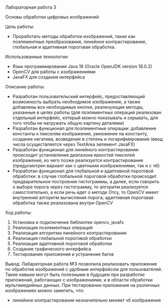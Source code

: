 Лабораторная работа 3

Основы обработки цифровых изображений

Цель работы:
 - Проработать методы обработки изображений, такие как поэлементные преобразования, линейное контрастирование, глобальная и адаптивная пороговая обработка.

Использованные технологии:
 - Язык программирования Java 18 (Oracle OpenJDK version 18.0.2)
 - OpenCV для работы с изображениями 
 - JavaFX для создания интерфейса

Описание работы:
 - Разработан пользовательский интерфейс, предоставляющий возможность выбрать необходимое изображение, а также добавлены все необходимые кнопки, реализующие методы, указанные в 
   целях работы (для поэлементных операций реализован отдельный интерфейс, который можно показывать и скрывать, для того чтобы не нагружать общую картину деталями)
 - Разработан функционал для поэлементные операции: добавление константы к пикселям изображения, умножение на константу, создание негатива, возведение в степень и логарифмирование (ввод 
   числа осуществляется через TextArea эелемент JavaFX)
 - Разработан функционал для линейного контрастирования: происходит установление диапазона яркостей пикселей изображение, из чего позже реализуется контрастирование (предусмотрен вариант
   как с цветными изображениями, так и с чб)
 - Разработан функционал для глобальной и адаптивной пороговой обработки: в случае глобальной пороговой обработки происходит предварительное построение гистограммы, а далее, если говорить
   о выборе порога через гистограмму, то алгоритм реализуется самостоятельно, а если речь идет о методе Отсу, то OpenCV имеет внутренний алгоритм вычисления порога; адаптивная пороговая
   обработка также реализована внутри OpenCV

Ход работы:
1. Установка и подключение библиотек opencv, javafx
2. Реализация поэлементных операций
3. Реализация алгоритма линейного контрастирования
4. Реализация глобальной пороговой обработки
5. Реализация адаптивной пороговой обработки
6. Создание графического интерфейса
7. Тестирование приложения и устранение багов

Вывод:
Лабараторная работа №3 позволила реализовать приложение по обработке изображений с удобным интерфейсом для пользователей. 
Такие навыки могут быть полезными в будущем при разработке приложений, работающих с изображениями, и в области обработки мультимедийных данных.
При тестировании приложения на различных изображениях можно заметить, что:
 - линейное контрастирование незначительно меняет чб изображения
